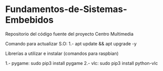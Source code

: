 # Fundamentos-de-Sistemas-Embebidos
Repositorio del código fuente del proyecto Centro Multimedia

Comando para actualizar S.O:
1.- apt update && apt upgrade -y

Librerías a utilizar e instalar (comandos para raspbian)

1.- pygame: sudo pip3 install pygame
2.- vlc: sudo pip3 install python-vlc

